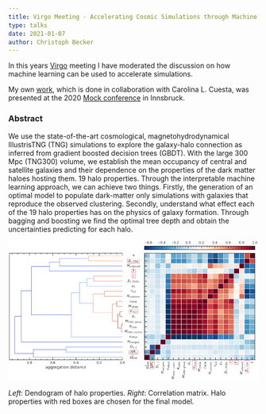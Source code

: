 ```yaml
---
title: Virgo Meeting - Accelerating Cosmic Simulations through Machine Learning
type: talks
date: 2021-01-07
author: Christoph Becker
---
```


In this years [Virgo](http://www.virgo.dur.ac.uk/) meeting I have moderated the discussion on how machine learning can be used to accelerate simulations.

My own [work](https://slides.com/carolcuesta/a-tree-grows-in-illustris-tng-the-galaxy-halo-connection-learnedby-boosted-decision-trees), which is done in collaboration with Carolina L. Cuesta, was presented at the 2020 [Mock conference](https://www.uibk.ac.at/congress/mockinnsbruck/) in Innsbruck.

### Abstract

We use the state-of-the-art cosmological, magnetohydrodynamical IllustrisTNG (TNG) simulations to explore the galaxy-halo connection as inferred from gradient boosted decision trees (GBDT). With the large 300 Mpc (TNG300) volume, we establish the mean occupancy of central and satellite galaxies and their dependence on the properties of the dark matter haloes hosting them. 19 halo properties. Through the interpretable machine learning approach, we can achieve two things. Firstly, the generation of an optimal model to populate dark-matter only simulations with galaxies that reproduce the observed clustering. Secondly, understand what effect each of the 19 halo properties has on the physics of galaxy formation. Through bagging and boosting we find the optimal tree depth and obtain the uncertainties predicting for each halo.

![dendogram](/assets/talk_gahaco_dendo_cm.png)

_Left_: Dendogram of halo properties. _Right_: Correlation matrix. Halo properties with red boxes are chosen for the final model.
